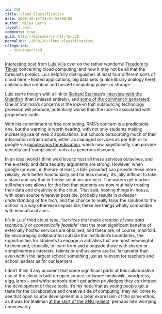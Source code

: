 ```yaml
---
id: 358
title: Cloud Classification
date: 2008-10-15T21:04:52+00:00
author: Miles Berry
layout: post 
comments: true
guid: http://milesberry.net/?p=358
permalink: /2008/10/cloud-classification/
categories:
  - Uncategorized
---
```

[Interesting post](http://www.freedom-to-tinker.com/blog/luis/clouds-hype-and-freedom) from [Luis Villa](http://tieguy.org/blog/) over on the rather wonderful [Freedom to Tinker](http://www.freedom-to-tinker.com) concerning cloud computing, and how it may not be all that the forecasts predict. Luis helpfully distinguishes at least four different sorts of cloud here &#8211; hosted applications, big data sets (a nice library analogy here), collaborative creation and hosted computing power or storage.

Luis starts though with a link to [Richard Stallman](http://www.stallman.org/)&#8216;s [interview with the Guardian](http://www.guardian.co.uk/technology/2008/sep/29/cloud.computing.richard.stallman) (that I missed entirely), and [some of the comment it generated](http://http://blogsearch.google.com/blogsearch?hl=en&q=stallman+cloud). One of Stallman&#8217;s concerns is the lock-in that outsourcing technology provision will produce, potentially worse than the lock-in associated with proprietary code.

With his commitment to free computing, RMS&#8217;s concern is a predictable one, but the warning is worth hearing, with not only students making increasing use of web 2 applications, but schools outsourcing much of their information infrastructure, either as managed services as per BSF or to google via [google apps for education](http://www.google.com/a/help/intl/en/edu/index.html), which now, significantly, can provide security and &#8216;compliance&#8217; tools at a generous discount.

<!--more-->

In an ideal world I think we&#8217;d love to host all these services ourselves, and the e-safety and data security arguments are strong. However, when google (or even, in threory at least, a BSF provider) can provide these more reliably, with better functionality and for less money, it&#8217;s jolly difficult to take a stand and say that in-house solutions are best. The waters get murkier still when one allows for the fact that students are now routinely trusting their data and creativity to the cloud. That said, hosting things in-house, with open source wherever possible, probably results in _a deeper understanding of the tech_, and the chance to really tailor the solution to the school in a way otherwise impossible; these are things wholly compatible with educational aims.

It&#8217;s in Luis&#8217; third cloud type, &#8220;_services that make creation of new data technically or economically feasible&#8221;_ that the most significant benefits of externally hosted services are obtained, and these are, of course, manifold. By encouraging collaboration outside the institution&#8217;s boundaries, the opportunities for students to engage in activities that are most meaningful to them and, crucially, to learn from and alongside those with shared or complimenrary interests, talents or enthusiasms are far, far greater than even within the largest school: something just as relevant for teachers and school leaders as for our learners.

I don&#8217;t think it any accident that some significant parts of this collaborative use of the cloud is built on open source software: mediawiki, wordpress, elgg, lamp &#8211; and whilst schools don&#8217;t get admin priviledges they _can_ impact the development of these tools. It&#8217;s my hope that as young people get a taste for the collaborative and creative side of computing, they will come to see that open source development is a clear expression of the same ethos, as it was for Stallman [at the start of the GNU project](http://www.gnu.org/gnu/initial-announcement.html); perhaps he&#8217;s worrying unnecesarily.